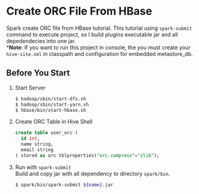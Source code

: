# Create ORC File From HBase
Spark create ORC file from HBase tutorial. This tutorial using `spark-submit` command to execute project, so I build plugins executable jar and all depedendecies into one jar.<br/>
***Note**: If you want to run this project in console, the you must create your `hive-site.xml` in classpath and configuration for embedded metastore_db.

## Before You Start
1. Start Server
   ```bash
   $ hadoop/sbin/start-dfs.sh
   $ hadoop/sbin/start-yarn.sh
   $ hbase/bin/start-hbase.sh
   ```
2. Create ORC Table in Hive Shell
   ```sql
   create table user_orc (
     id int,
     name string,
     email string
   ) stored as orc tblproperties("orc.compress"="zlib");
   ```
3. Run with `spark-submit`
   <br/>Build and copy jar with all dependency to directory `spark/bin`.
   ```bash
   $ spark/bin/spark-submit ${name}.jar
   ```
